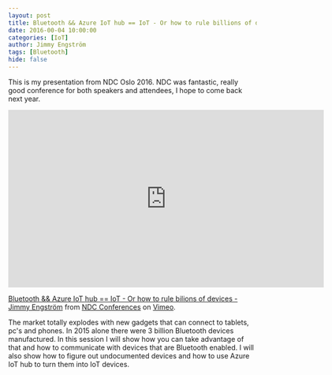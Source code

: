 ```yaml
---
layout: post
title: Bluetooth && Azure IoT hub == IoT - Or how to rule billions of devices
date: 2016-00-04 10:00:00
categories: [IoT]
author: Jimmy Engström
tags: [Bluetooth]
hide: false
---
```


This is my presentation from NDC Oslo 2016.
NDC was fantastic, really good conference for both speakers and attendees, I hope to come back next year.

<iframe src="https://player.vimeo.com/video/171704566" width="640" height="360" frameborder="0" webkitallowfullscreen mozallowfullscreen allowfullscreen></iframe>
<p><a href="https://vimeo.com/171704566">Bluetooth &amp;&amp; Azure IoT hub == IoT - Or how to rule bilions of devices - Jimmy Engstr&ouml;m</a> from <a href="https://vimeo.com/ndcconferences">NDC Conferences</a> on <a href="https://vimeo.com">Vimeo</a>.</p>

The market totally explodes with new gadgets that can connect to tablets, pc's and phones. 
In 2015 alone there were 3 billion Bluetooth devices manufactured.
In this session I will show how you can take advantage of that and how to communicate with devices that are Bluetooth enabled. 
I will also show how to figure out undocumented devices and how to use Azure IoT hub to turn them into IoT devices.